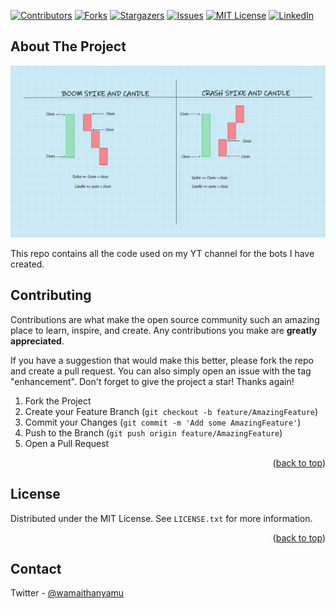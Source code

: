 <div id="top"></div>
<!--
*** Thanks for checking out the YTFOREXBOTS. If you have a suggestion
*** that would make this better, please fork the repo and create a pull request
*** or simply open an issue with the tag "enhancement".
*** Don't forget to give the project a star!
*** Thanks again! Now go create something AMAZING! :D
-->



<!-- PROJECT SHIELDS -->
<!--
*** I'm using markdown "reference style" links for readability.
*** Reference links are enclosed in brackets [ ] instead of parentheses ( ).
*** See the bottom of this document for the declaration of the reference variables
*** for contributors-url, forks-url, etc. This is an optional, concise syntax you may use.
*** https://www.markdownguide.org/basic-syntax/#reference-style-links
-->
[![Contributors][contributors-shield]][contributors-url]
[![Forks][forks-shield]][forks-url]
[![Stargazers][stars-shield]][stars-url]
[![Issues][issues-shield]][issues-url]
[![MIT License][license-shield]][license-url]
[![LinkedIn][linkedin-shield]][linkedin-url]



<!-- ABOUT THE PROJECT -->
## About The Project

[![Product Name Screen Shot][product-screenshot]](https://www.youtube.com/channel/UCTgufBSxzrj7VSLwEEnu7Jw)

This repo contains all the code used on my YT channel for the bots I have created. 


<!-- CONTRIBUTING -->
## Contributing

Contributions are what make the open source community such an amazing place to learn, inspire, and create. Any contributions you make are **greatly appreciated**.

If you have a suggestion that would make this better, please fork the repo and create a pull request. You can also simply open an issue with the tag "enhancement".
Don't forget to give the project a star! Thanks again!

1. Fork the Project
2. Create your Feature Branch (`git checkout -b feature/AmazingFeature`)
3. Commit your Changes (`git commit -m 'Add some AmazingFeature'`)
4. Push to the Branch (`git push origin feature/AmazingFeature`)
5. Open a Pull Request

<p align="right">(<a href="#top">back to top</a>)</p>



<!-- LICENSE -->
## License

Distributed under the MIT License. See `LICENSE.txt` for more information.

<p align="right">(<a href="#top">back to top</a>)</p>



<!-- CONTACT -->
## Contact

Twitter - [@wamaithanyamu](https://twitter.com/wamaithanyamu) 



<!-- MARKDOWN LINKS & IMAGES -->
<!-- https://www.markdownguide.org/basic-syntax/#reference-style-links -->
[contributors-shield]: https://img.shields.io/github/contributors/wamaithanyamu/YTFOREXBOTS.svg?style=for-the-badge
[contributors-url]: https://github.com/wamaithanyamu/YTFOREXBOTS/graphs/contributors
[forks-shield]: https://img.shields.io/github/forks/wamaithanyamu/YTFOREXBOTS.svg?style=for-the-badge
[forks-url]: https://github.com/wamaithanyamu/YTFOREXBOTS/network/members
[stars-shield]: https://img.shields.io/github/stars/wamaithanyamu/YTFOREXBOTS.svg?style=for-the-badge
[stars-url]: https://github.com/wamaithanyamu/YTFOREXBOTS/stargazers
[issues-shield]: https://img.shields.io/github/issues/wamaithanyamu/YTFOREXBOTS.svg?style=for-the-badge
[issues-url]: https://github.com/wamaithanyamu/YTFOREXBOTS/issues
[license-shield]: https://img.shields.io/github/license/wamaithanyamu/YTFOREXBOTS.svg?style=for-the-badge
[license-url]: https://github.com/wamaithanyamu/YTFOREXBOTS/blob/master/LICENSE.txt
[linkedin-shield]: https://img.shields.io/badge/-LinkedIn-black.svg?style=for-the-badge&logo=linkedin&colorB=555
[linkedin-url]: https://linkedin.com/in/wamaithanyamu
[product-screenshot]: images/one.png
